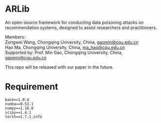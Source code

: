 # ARLib
An open-source framework for conducting data poisoning attacks on recommendation systems, designed to assist researchers and practitioners. <br>

Members: <br>
Zongwei Wang, Chongqing University, China, gaomin@cqu.edu.cn <br>
Hao Ma, Chongqing University, China, ma_hao@cqu.edu.cn <br>
Supported by:  Prof. Min Gao, Chongqing University, China, gaomin@cqu.edu.cn <br>

This repo will be released with our paper in the future.

# Requirement
```
base==1.0.4
numba==0.53.1
numpy==1.18.0
scipy==1.4.1
torch==1.7.1.info
```




